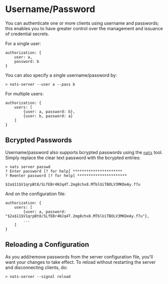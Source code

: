 # Username/Password

You can authenticate one or more clients using username and passwords; this enables you to have greater control over the management and issuance of credential secrets.

For a single user:

```
authorization: {
    user: a,
    password: b
}
```

You can also specify a single username/password by:

```
> nats-server --user a --pass b
```

For multiple users:

```
authorization: {
    users: [
        {user: a, password: b},
        {user: b, password: a}
    ]
}
```

## Bcrypted Passwords

Username/password also supports bcrypted passwords using the [`nats`](/using-nats/nats-tools/nats%20CLI/readme.md) tool. Simply replace the clear text password with the bcrypted entries:

```
> nats server passwd
? Enter password [? for help] **********************
? Reenter password [? for help] **********************

$2a$11$V1qrpBt8/SLfEBr4NJq4T.2mg8chx8.MTblUiTBOLV3MKDeAy.f7u
```

And on the configuration file:

```
authorization: {
    users: [
        {user: a, password: "$2a$11$V1qrpBt8/SLfEBr4NJq4T.2mg8chx8.MTblUiTBOLV3MKDeAy.f7u"},
        ...
    ]
}
```

## Reloading a Configuration

As you add/remove passwords from the server configuration file, you'll want your changes to take effect. To reload without restarting the server and disconnecting clients, do:

```
> nats-server --signal reload
```

